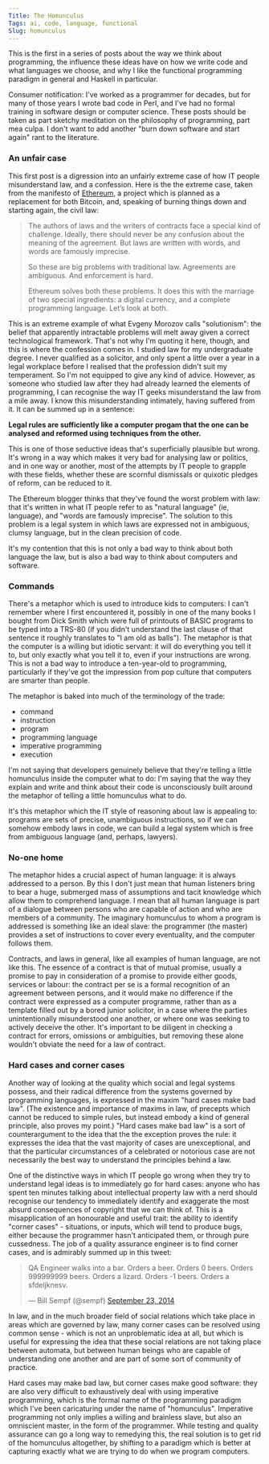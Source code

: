 ```yaml
---
Title: The Homunculus
Tags: ai, code, language, functional
Slug: homunculus
---
```

This is the first in a series of posts about the way we think about
programming, the influence these ideas have on how we write code
and what languages we choose, and why I like the functional
programming paradigm in general and Haskell in particular.

Consumer notification: I've worked as a programmer for decades, but
for many of those years I wrote bad code in Perl, and I've had no
formal training in software design or computer science. These posts
should be taken as part sketchy meditation on the philosophy of
programming, part mea culpa.  I don't want to add another "burn
down software and start again" rant to the literature.

### An unfair case

This first post is a digression into an unfairly extreme case of how
IT people misunderstand law, and a confession.  Here is the the
extreme case, taken from the manifesto of [Ethereum](http://etherscripter.com/what_is_ethereum.html), a project which is
planned as a replacement for both Bitcoin, and, speaking of burning
things down and starting again, the civil law:

> The authors of laws and the writers of contracts face a special kind
> of challenge. Ideally, there should never be any confusion about the
> meaning of the agreement. But laws are written with words, and words
> are famously imprecise.
>
> So these are big problems with traditional law. Agreements are
> ambiguous. And enforcement is hard.
> 
> Ethereum solves both these problems. It does this with the marriage
> of two special ingredients: a digital currency, and a complete
> programming language. Let’s look at both.

This is an extreme example of what Evgeny Morozov calls "solutionism":
the belief that apparently intractable problems will melt away given a
correct technological framework. That's not why I'm quoting it here,
though, and this is where the confession comes in. I studied law for
my undergraduate degree. I never qualified as a solicitor, and only
spent a little over a year in a legal workplace before I realised that
the profession didn't suit my temperament. So I'm not equipped
to give any kind of advice.  However, as someone who studied law
after they had already learned the elements of programming, I can
recognise the way IT geeks misunderstand the law from a mile away. I
know this misunderstanding intimately, having suffered from it. It
can be summed up in a sentence:

**Legal rules are sufficiently like a computer progam that the one can be analysed and reformed using techniques from the other.**

This is one of those seductive ideas that's superficially plausible
but wrong. It's wrong in a way which makes it very bad for analysing
law or politics, and in one way or another, most of the attempts by IT
people to grapple with these fields, whether these are scornful
dismissals or quixotic pledges of reform, can be reduced to it.

The Ethereum blogger thinks that they've found the worst problem with
law: that it's written in what IT people refer to as "natural
language" (ie, language), and "words are famously imprecise". The
solution to this problem is a legal system in which laws are
expressed not in ambiguous, clumsy language, but in the clean
precision of code.

It's my contention that this is not only a bad way to think about both
language the law, but is also a bad way to think about computers and
software.

### Commands

There's a metaphor which is used to introduce kids to computers: I
can't remember where I first encountered it, possibly in one of the
many books I bought from Dick Smith which were full of printouts of
BASIC programs to be typed into a TRS-80 (if you didn't understand the
last clause of that sentence it roughly translates to "I am old as
balls"). The metaphor is that the computer is a willing but idiotic
servant: it will do everything you tell it to, but only exactly what
you tell it to, even if your instructions are wrong. This is not a
bad way to introduce a ten-year-old to programming, particularly if
they've got the impression from pop culture that computers are smarter
than people.

The metaphor is baked into much of the terminology of the trade:

* command
* instruction
* program
* programming language
* imperative programming
* execution

I'm not saying that developers genuinely believe that they're telling
a little homunculus inside the computer what to do: I'm saying that
the way they explain and write and think about their code is
unconsciously built around the metaphor of telling a little homunculus
what to do.

It's this metaphor which the IT style of reasoning about law is
appealing to: programs are sets of precise, unambiguous instructions,
so if we can somehow embody laws in code, we can build a legal system
which is free from ambiguous language (and, perhaps, lawyers).

### No-one home

The metaphor hides a crucial aspect of human language: it is always
addressed to a person. By this I don't just mean that human listeners
bring to bear a huge, submerged mass of assumptions and tacit
knowledge which allow them to comprehend language. I mean that all
human language is part of a dialogue between persons who are capable
of action and who are members of a community. The imaginary homunculus
to whom a program is addressed is something like an ideal slave: the
programmer (the master) provides a set of instructions to cover every
eventuality, and the computer follows them.

Contracts, and laws in general, like all examples of human language,
are not like this. The essence of a contract is that of mutual
promise, usually a promise to pay in consideration of a promise to
provide either goods, services or labour: the contract per se is a
formal recognition of an agreement between persons, and it would make
no difference if the contract were expressed as a computer programme,
rather than as a template filled out by a bored junior solicitor, in a
case where the parties unintentionally misunderstood one another, or
where one was seeking to actively deceive the other. It's important to
be diligent in checking a contract for errors, omissions or
ambiguities, but removing these alone wouldn't obviate the need for a
law of contract.

### Hard cases and corner cases

Another way of looking at the quality which social and legal systems
possess, and their radical difference from the systems governed by
programming languages, is expressed in the maxim "hard cases make bad
law".  (The existence and importance of maxims in law, of precepts
which cannot be reduced to simple rules, but instead embody a kind of
general principle, also proves my point.) "Hard cases make bad law" is
a sort of counterargument to the idea that the the exception proves
the rule: it expresses the idea that the vast majority of cases are
unexceptional, and that the particular circumstances of a celebrated
or notorious case are not necessarily the best way to understand the
principles behind a law.

One of the distinctive ways in which IT people go wrong when they try
to understand legal ideas is to immediately go for hard cases: anyone
who has spent ten minutes talking about intellectual property law with
a nerd should recognise our tendency to immediately identify and
exaggerate the most absurd consequences of copyright that we can think
of. This is a misapplication of an honourable and useful trait: the
ability to identify "corner cases" - situations, or inputs, which will
tend to produce bugs, either because the programmer hasn't anticipated
them, or through pure cussedness.  The job of a quality assurance
engineer is to find corner cases, and is admirably summed up in this
tweet:

<blockquote class="twitter-tweet" lang="en"><p lang="nl" dir="ltr">QA Engineer walks into a bar. Orders a beer. Orders 0 beers. Orders 999999999 beers. Orders a lizard. Orders -1 beers. Orders a sfdeljknesv.</p>&mdash; Bill Sempf (@sempf) <a href="https://twitter.com/sempf/status/514473420277694465">September 23, 2014</a></blockquote>
<script async src="//platform.twitter.com/widgets.js"
charset="utf-8"></script>

In law, and in the much broader field of social relations which take
place in areas which are governed by law, many corner cases can be
resolved using common sense - which is not an unproblematic idea at
all, but which is useful for expressing the idea that these social
relations are not taking place between automata, but between human
beings who are capable of understanding one another and are part of
some sort of community of practice.

Hard cases may make bad law, but corner cases make good software: they
are also very difficult to exhaustively deal with using imperative
programming, which is the formal name of the programming paradigm
which I've been caricaturing under the name of
"homunculus". Imperative programming not only implies a willing and
brainless slave, but also an omniscient master, in the form of the
programmer. While testing and quality assurance can go a long way to
remedying this, the real solution is to get rid of the homunculus
altogether, by shifting to a paradigm which is better at capturing
exactly what we are trying to do when we program computers.
